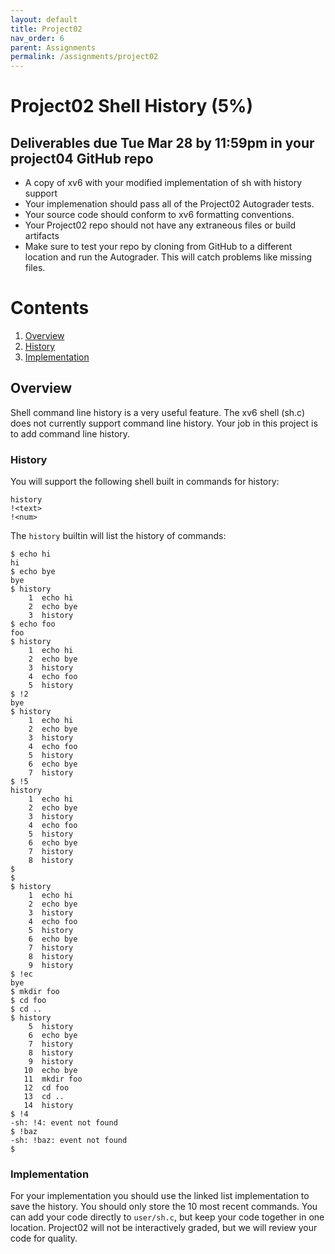 ```yaml
---
layout: default
title: Project02
nav_order: 6
parent: Assignments
permalink: /assignments/project02
---
```


# Project02 Shell History (5%)

## Deliverables due Tue Mar 28 by 11:59pm in your project04 GitHub repo

- A copy of xv6 with your modified implementation of sh with history support
- Your implemenation should pass all of the Project02 Autograder tests.
- Your source code should conform to xv6 formatting conventions.
- Your Project02 repo should not have any extraneous files or build artifacts
- Make sure to test your repo by cloning from GitHub to a different location and run the Autograder. This will catch problems like missing files.

# Contents
1. [Overview](#overview)
2. [History](#history)
3. [Implementation](#implementation)

## Overview

Shell command line history is a very useful feature. The xv6 shell (sh.c) does not currently support command line history. Your job in this project is to add command line history.

### History

You will support the following shell built in commands for history:

```text
history
!<text>
!<num>
```
The ```history``` builtin will list the history of commands:

```text
$ echo hi
hi
$ echo bye
bye
$ history
    1  echo hi
    2  echo bye
    3  history
$ echo foo
foo
$ history
    1  echo hi
    2  echo bye
    3  history
    4  echo foo
    5  history
$ !2
bye
$ history
    1  echo hi
    2  echo bye
    3  history
    4  echo foo
    5  history
    6  echo bye
    7  history
$ !5
history
    1  echo hi
    2  echo bye
    3  history
    4  echo foo
    5  history
    6  echo bye
    7  history
    8  history
$
$
$ history
    1  echo hi
    2  echo bye
    3  history
    4  echo foo
    5  history
    6  echo bye
    7  history
    8  history
    9  history
$ !ec
bye
$ mkdir foo
$ cd foo
$ cd ..
$ history
    5  history
    6  echo bye
    7  history
    8  history
    9  history
   10  echo bye
   11  mkdir foo
   12  cd foo
   13  cd ..
   14  history
$ !4
-sh: !4: event not found
$ !baz
-sh: !baz: event not found
$
```

### Implementation

For your implementation you should use the linked list implementation to save the history. You should only store the 10 most recent commands. You can add your code directly to ```user/sh.c```, but keep your code together in one location. Project02 will not be interactively graded, but we will review your code for quality.


